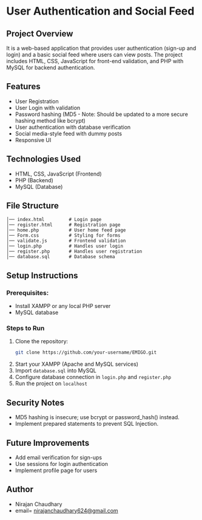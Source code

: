 # User Authentication and Social Feed

## Project Overview
It is a web-based application that provides user authentication (sign-up and login) and a basic social feed where users can view posts. The project includes HTML, CSS, JavaScript for front-end validation, and PHP with MySQL for backend authentication.

## Features
- User Registration
- User Login with validation
- Password hashing (MD5 - Note: Should be updated to a more secure hashing method like bcrypt)
- User authentication with database verification
- Social media-style feed with dummy posts
- Responsive UI

## Technologies Used
- HTML, CSS, JavaScript (Frontend)
- PHP (Backend)
- MySQL (Database)

## File Structure
```
│── index.html         # Login page
│── register.html      # Registration page
│── home.php           # User home feed page
│── Form.css           # Styling for forms
│── validate.js        # Frontend validation
│── login.php          # Handles user login
│── register.php       # Handles user registration
│── database.sql       # Database schema
```

## Setup Instructions
### Prerequisites:
- Install XAMPP or any local PHP server
- MySQL database

### Steps to Run
1. Clone the repository:
   ```sh
   git clone https://github.com/your-username/EMIGO.git
   ```
2. Start your XAMPP (Apache and MySQL services)
3. Import `database.sql` into MySQL
4. Configure database connection in `login.php` and `register.php`
5. Run the project on `localhost`

## Security Notes
- MD5 hashing is insecure; use bcrypt or password_hash() instead.
- Implement prepared statements to prevent SQL Injection.

## Future Improvements
- Add email verification for sign-ups
- Use sessions for login authentication
- Implement profile page for users

## Author
- Nirajan Chaudhary
- email= nirajanchaudhary624@gmail.com

